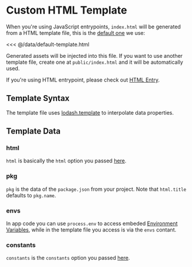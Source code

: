 # Custom HTML Template

When you're using JavaScript entrypoints, `index.html` will be generated from a HTML template file, this is the [default one](https://github.com/egoist/poi/blob/master/core/poi/lib/webpack/default-template.html) we use:

<<< @/data/default-template.html

Generated assets will be injected into this file. If you want to use another template file, create one at `public/index.html` and it will be automatically used.

If you're using HTML entrypoint, please check out [HTML Entry](./html-entry.md).

## Template Syntax

The template file uses [lodash.template](https://lodash.com/docs/4.17.11#template) to interpolate data properties.

## Template Data

### html

`html` is basically the `html` option you passed [here](../config.md#output-html).

### pkg

`pkg` is the data of the `package.json` from your project. Note that `html.title` defaults to `pkg.name`.

### envs

In app code you can use `process.env` to access embeded [Environment Variables](./environment-variables.md), while in the template file you access is via the `envs` contant.

### constants

`constants` is the `constants` option you passed [here](../config.md#constants).
